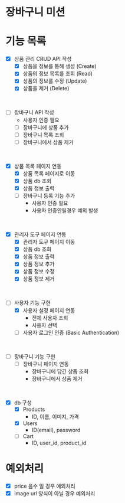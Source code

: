 # 장바구니 미션

# 기능 목록


- [x] 상품 관리 CRUD API 작성
  - [x] 상품을 정보를 통해 생성 (Create)
  - [x] 상품의 정보 목록를 조회 (Read)
  - [x] 상품의 정보를 수정 (Update)
  - [x] 상품을 제거 (Delete)

<br>

- [ ] 장바구니 API 작성
  - 사용자 인증 필요
  - [ ] 장바구니에 상품 추가
  - [ ] 장바구니 목록 조회
  - [ ] 장바구니에서 상품 제거

<br>

- [x] 상품 목록 페이지 연동
    - [x] 상품 목록 페이지로 이동
    - [x] 상품 db 조회
    - [x] 상품 정보 출력
    - [ ] 장바구니 등록 기능 추가
        - 사용자 인증 필요 
        - 사용자 인증안될경우 예외 발생

<br>

- [x] 관리자 도구 페이지 연동
  - [x] 관리자 도구 페이지 이동
  - [x] 상품 db 조회
  - [x] 상품 정보 출력
  - [x] 상품 정보 추가
  - [x] 상품 정보 수정
  - [x] 상품 정보 제거

<br>

- [ ] 사용자 기능 구현
  - [x] 사용자 설정 페이지 연동
    - 전체 사용자 조회
    - 사용자 선택
  - [ ] 사용자 로그인 인증 (Basic Authentication)

<br>

- [ ] 장바구니 기능 구현
  - [ ] 장바구니 페이지 연동
    - 장바구니에 담긴 상품 조회
    - 장바구니에서 상품 제거

<br>

- [x] db 구성
  - [x] Products
    - ID, 이름, 이미지, 가격
  - [x] Users
    - ID(email), password
  - [ ] Cart
    - ID, user_id, product_id

# 예외처리
- [x] price 음수 일 경우 예외처리
- [x] image url 양식이 아닐 경우 예외처리
